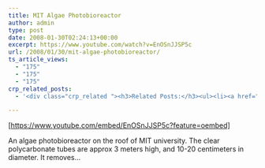 ```yaml
---
title: MIT Algae Photobioreactor
author: admin
type: post
date: 2008-01-30T02:24:13+00:00
excerpt: https://www.youtube.com/watch?v=EnOSnJJSP5c
url: /2008/01/30/mit-algae-photobioreactor/
ts_article_views:
  - "175"
  - "175"
  - "175"
crp_related_posts:
  - '<div class="crp_related "><h3>Related Posts:</h3><ul><li><a href="https://scdhub.org/2018/01/06/household-and-neighborhood-sanitation-infrastructures-excreta-wastewater-disposal-in-developing-countries/"    ><img src="https://scdhub.org/wp-content/plugins/contextual-related-posts/default.png" alt="Household and neighborhood Sanitation Infrastructures: Excreta, wastewater disposal in developing countries" title="Household and neighborhood Sanitation Infrastructures: Excreta, wastewater disposal in developing countries" width="150" height="150" class="crp_thumb crp_default" /><span class="crp_title">Household and neighborhood Sanitation&hellip;</span></a></li><li><a href="https://scdhub.org/2017/12/25/wastewater-treatment-and-biosolids-management/"    ><img src="https://scdhub.org/wp-content/uploads/2017/12/wastewater-treatment-and-biosoli-150x150.jpg" alt="Wastewater treatment and Biosolids management" title="Wastewater treatment and Biosolids management" width="150" height="150" class="crp_thumb crp_featured" /><span class="crp_title">Wastewater treatment and Biosolids management</span></a></li><li><a href="https://scdhub.org/2018/01/06/sanitation-in-emergencies/"    ><img src="https://scdhub.org/wp-content/plugins/contextual-related-posts/default.png" alt="Sanitation in Emergencies" title="Sanitation in Emergencies" width="150" height="150" class="crp_thumb crp_default" /><span class="crp_title">Sanitation in Emergencies</span></a></li><li><a href="https://scdhub.org/2017/12/10/15000-gallon-rainwater-harvesting-system/"    ><img src="https://scdhub.org/wp-content/uploads/2017/12/15000-gallon-rainwater-harvestin-150x150.jpg" alt="15,000 Gallon Rainwater Harvesting System" title="15,000 Gallon Rainwater Harvesting System" width="150" height="150" class="crp_thumb crp_featured" /><span class="crp_title">15,000 Gallon Rainwater Harvesting System</span></a></li><li><a href="https://scdhub.org/2017/12/12/top-7-mistakes-to-avoid-when-harvesting-rain-water/"    ><img src="https://scdhub.org/wp-content/uploads/2017/12/top-7-mistakes-to-avoid-when-har-150x150.jpg" alt="Top 7 Mistakes to Avoid when Harvesting Rain Water" title="Top 7 Mistakes to Avoid when Harvesting Rain Water" width="150" height="150" class="crp_thumb crp_featured" /><span class="crp_title">Top 7 Mistakes to Avoid when Harvesting Rain Water</span></a></li><li><a href="https://scdhub.org/2017/10/14/emas-pumps/"    ><img src="https://scdhub.org/wp-content/uploads/2017/10/emas-pumps-150x150.jpg" alt="EMAS pumps" title="EMAS pumps" width="150" height="150" class="crp_thumb crp_featured" /><span class="crp_title">EMAS pumps</span></a></li></ul><div class="crp_clear"></div></div>'

---
```

[https://www.youtube.com/embed/EnOSnJJSP5c?feature=oembed] 

An algae photobioreactor on the roof of MIT university. The clear polycarbonate tubes are approx 3 meters high, and 10-20 centimeters in diameter. It removes&#8230;